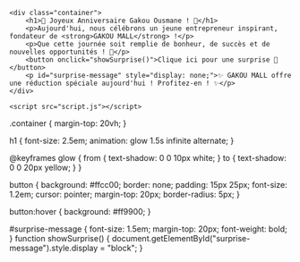 <!DOCTYPE html>
<html lang="fr">
<head>
    <meta charset="UTF-8">
    <meta name="viewport" content="width=device-width, initial-scale=1.0">
    <title>Joyeux Anniversaire Gakou Ousmane !</title>
    <link rel="stylesheet" href="styles.css">
</head>
<body>

    <div class="container">
        <h1>🎉 Joyeux Anniversaire Gakou Ousmane ! 🎉</h1>
        <p>Aujourd'hui, nous célébrons un jeune entrepreneur inspirant, fondateur de <strong>GAKOU MALL</strong> !</p>
        <p>Que cette journée soit remplie de bonheur, de succès et de nouvelles opportunités ! 🚀</p>
        <button onclick="showSurprise()">Clique ici pour une surprise 🎁</button>
        <p id="surprise-message" style="display: none;">✨ GAKOU MALL offre une réduction spéciale aujourd'hui ! Profitez-en ! ✨</p>
    </div>

    <script src="script.js"></script>

</body>
</html><!D                                                                                                                                                                                                                                                                                                                                                                            body {
    font-family: Arial, sans-serif;
    text-align: center;
    background: linear-gradient(45deg, #ff9a9e, #fad0c4);
    color: white;
    margin: 0;
    padding: 0;
}

.container {
    margin-top: 20vh;
}

h1 {
    font-size: 2.5em;
    animation: glow 1.5s infinite alternate;
}

@keyframes glow {
    from { text-shadow: 0 0 10px white; }
    to { text-shadow: 0 0 20px yellow; }
}

button {
    background: #ffcc00;
    border: none;
    padding: 15px 25px;
    font-size: 1.2em;
    cursor: pointer;
    margin-top: 20px;
    border-radius: 5px;
}

button:hover {
    background: #ff9900;
}

#surprise-message {
    font-size: 1.5em;
    margin-top: 20px;
    font-weight: bold;
}                                                                                                                                                                                         function showSurprise() {
    document.getElementById("surprise-message").style.display = "block";
}                                                                                                                                                                                                                                                                                                                                           
